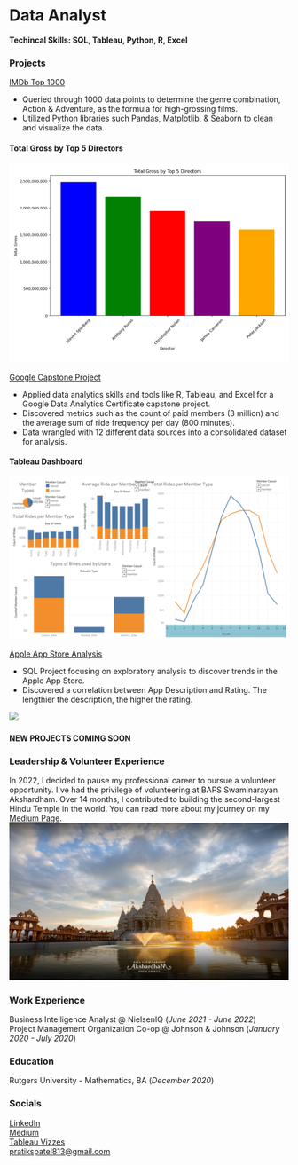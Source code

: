 # Data Analyst
**Techincal Skills: SQL, Tableau, Python, R, Excel**

### Projects
[IMDb Top 1000](https://github.com/pratikspatel813/Movies-Project)  
- Queried through 1000 data points to determine the genre combination, Action & Adventure, as the formula for high-grossing films.  
- Utilized Python libraries such Pandas, Matplotlib, & Seaborn to clean and visualize the data.

#### Total Gross by Top 5 Directors
![](images/1_3Waem_c_DkURYLhriwkrOQ.png)

[Google Capstone Project](https://github.com/pratikspatel813/Divvy-Data-Project)  
- Applied data analytics skills and tools like R, Tableau, and Excel for a Google Data Analytics Certificate capstone project.  
- Discovered metrics such as the count of paid members (3 million) and the average sum of ride frequency per day (800 minutes).  
- Data wrangled with 12 different data sources into a consolidated dataset for analysis.

#### Tableau Dashboard
![](images/Dashboard1.png)

[Apple App Store Analysis](https://github.com/pratikspatel813/AppleAppStore-Project)
- SQL Project focusing on exploratory analysis to discover trends in the Apple App Store.  
- Discovered a correlation between App Description and Rating. The lengthier the description, the higher the rating.  

![](https://developer.apple.com/news/images/og/app-store-og-twitter.png)

#### **NEW PROJECTS COMING SOON** 

### Leadership & Volunteer Experience
In 2022, I decided to pause my professional career to pursue a volunteer opportunity. I've had the privilege of volunteering at BAPS Swaminarayan Akshardham. Over 14 months, I contributed to building the second-largest Hindu Temple in the world. You can read more about my journey on my [Medium Page](https://medium.com/@pratikspatel813/akshardham-my-volunteering-journey-47ec08f17e9d).
![BAPS Swaminarayan Aksharhdam, Robbinsville, NJ](images/Desktop_02.png)

### Work Experience
Business Intelligence Analyst @ NielsenIQ (_June 2021 - June 2022_)  
Project Management Organization Co-op @ Johnson & Johnson (_January 2020 - July 2020_)

### Education
Rutgers University - Mathematics, BA (_December 2020_)

### Socials
[LinkedIn](https://www.linkedin.com/in/pratikspatel813/)  
[Medium](https://medium.com/@pratikspatel813)  
[Tableau Vizzes](https://public.tableau.com/app/profile/pratikspatel813/vizzes)  
[pratikspatel813@gmail.com](mailto:pratikspatel813@gmail.com)
